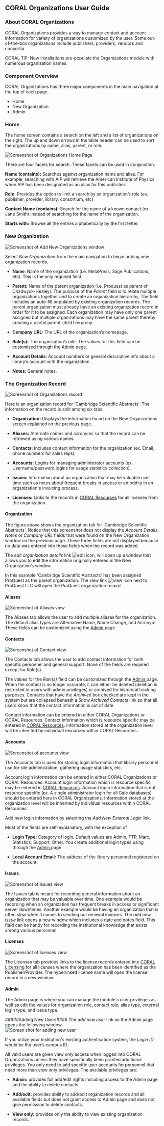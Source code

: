 CORAL Organizations User Guide
------------------------------

### About CORAL Organizations

CORAL Organizations provides a way to manage contact and account information for variety of organizations customized by the user.  Some out-of-the-box organizations include publishers, providers, vendors and consortia.

CORAL TIP: New installations pre-populate the Organizations module with numerous organization names.    

### Component Overview

CORAL Organizations has three major components in the main navigation at the top of each page.

- Home
- New Organization
- Admin

### Home

The home screen contains a search on the left and a list of organizations on the right.  The up and down arrows in the table header can be used to sort the organizations by name, alias, parent, or role.

![Screenshot of Organizations Home Page](img/organizations/organizationsHomePage.png)

There are four facets for search.  These facets can be used in conjunction.

**Name (contains):** Searches against organization name and alias. For example, searching with AIP will retrieve the American Institute of Physics when AIP has been designated as an alias for this publisher.  

**Role:** Provides the option to limit a search by an organization’s role (ex. publisher, provider, library, consortium, etc)

**Contact Name (contains):** Search for the name of a known contact (ex. Jane Smith) instead of searching for the name of the organization.   

**Starts with:** Browse all the entries alphabetically by the first letter.  



### New Organization

![Screenshot of Add New Organizations window](img/organizations/organizationsAddNewOrganization.png)


Select *New Organization* from the main navigation to begin adding new organization records.

* **Name**:  Name of the organization (i.e. MetaPress, Sage Publications, etc). This is the only required field.

* **Parent:** Name of the parent organization (i.e. Proquest as parent of Chadwyck-Healey). The purpose of the *Parent* field is to relate multiple organizations together and to create an organization hierarchy. The field includes an auto-fill populated by existing organization records. The parent organization must already have an existing organization record in order for it to be assigned. Each organization may have only one parent assigned but multiple organizations may have the same parent thereby creating a useful parent-child hierarchy.

* **Company URL:**  The URL of the organization’s homepage.

* **Role(s):** The organization’s role. The values for this field can be customized through the [Admin](#bookmark=id.26in1rg)[ ](#bookmark=id.26in1rg)page.

* **Account Details:** Account numbers or general descriptive info about a library’s account with the organization.

* **Notes:** General notes.

### The Organization Record

![Screenshot of Organizations record](img/organizations/organizationsRecordView.png)

Here is an organization record for 'Cambridge Scientific Abstracts'. The information on the record is split among six tabs.

* **Organization:** Displays the information found on the New Organizations screen explained on the previous page.

* **Aliases:** Alternate names and acronyms so that the record can be retrieved using various names.

* **Contacts:** Includes contact information for the organization (ex. Email, phone numbers for sales reps).

* **Accounts:** Logins for managing administrator accounts (ex. Username/password logins for usage statistics collection).

* **Issues:** Information about an organization that may be valuable over time such as notes about frequent breaks in access or an oddity in an organization's invoicing process. 

* **Licenses:** Links to the records in [CORAL Resources](http://docs.coral-erm.org/en/2.0.1/licensing.html) for all licenses from the organization. 

#### Organization

The figure above shows the organization tab for 'Cambridge Scientific Abstracts'. Notice that this screenshot does not display the *Account Details*, *Notes* or *Company URL* fields that were found on the New Organization window on the previous page. These three fields are not displayed because no data was entered into those fields when the record was added.

The *edit organization details* link ![edit icon](img/general/editicon.png), will open up a window that allows you to edit the information originally entered in the New Organization’s window.

In this example 'Cambridge Scientific Abstracts' has been assigned ProQuest as the parent organization. The *view* link
![view icon](img/general/viewicon.png) next to ProQuest LLC will open the ProQuest organization record.

#### Aliases

![Screenshot of Aliases view](img/organizations/organizationsAliasesView.png)

The Aliases tab allows the user to add multiple aliases for the organization.  The default alias types are Alternative Name, Name Change, and Acronym.  These fields can be customized using the [Admin](#bookmark=id.26in1rg)[ ](#bookmark=id.26in1rg)page

#### Contacts

![Screenshot of Contact view](img/organizations/organizationsContactView.png)



The Contacts tab allows the user to add contact information for both specific personnel and general support.  None of the fields are required except for Role(s).

The values for the *Role(s)* field can be customized through the [Admin](#bookmark=id.26in1rg)[ ](#bookmark=id.26in1rg)page. When the contact is no longer accurate, it can either be deleted (deletion is restricted to users with admin privileges) or archived for historical tracking purposes. Contacts that have the *Archived* box checked are kept in the system but are collapsed beneath a *Show Archived Contacts* link so that all users know that the contact information is out of date.

Contact information can be entered in either CORAL Organizations or CORAL Resources. Contact information which is resource specific may be entered in [CORAL Resources](http://docs.coral-erm.org/en/2.0.1/resources.html#contacts). Information stored at the organization level will be inherited by individual resources within CORAL Resources.


#### Accounts

![Screenshot of accounts view](img/organizations/organizationsAccountView.png)

The Accounts tab is used for storing login information that library personnel use for site administration, gathering usage statistics, etc.

Account login information can be entered in either CORAL Organizations or CORAL Resources. Account login information which is resource specific may be entered in [CORAL Resources](http://docs.coral-erm.org/en/2.0.1/resources.html#account). Account login information that is not resource specific (ex. A single administrator login for all Gale databases) should be entered here in CORAL Organizations. Information stored at the organization level will be inherited by individual resources within CORAL Resources.

Add new login information by selecting the *Add New External Login* link.


Most of the fields are self-explanatory, with the exception of

* **Login Type:** Category of login.  Default values are Admin, FTP, Marc, Statistics, Support, Other. You create additional login types using through the [Admin](#bookmark=id.26in1rg)[ ](#bookmark=id.26in1rg)page

* **Local Account Email:** The address of the library personnel registered on the account.

#### Issues

![Screenshot of issues view](img/organizations/organizationsIssuesView.png)

The Issues tab is meant for recording general information about an organization that may be valuable over time. One example would be recording when an organization has frequent breaks in access or significant server downtimes. Another example would be having an organization that is often slow when it comes to sending out renewal invoices. The *add new issue* link opens a new window which includes a date and notes field. This field can be handy for recording the institutional knowledge that exists among various personnel.

#### Licenses

![Screenshot of licenses view](img/organizations/organizationsLicensesView.png)

The Licenses tab provides links to the license records entered into [CORAL Licensing](http://docs.coral-erm.org/en/2.0.1/licensing.html) for all licenses where the organization has been identified as the Publisher/Provider. The hyperlinked license name will open the license record in a new window.

#### Admin

The Admin page is where you can manage the module's user privileges as well as edit the values for organization role, contact role, alias type, external login type, and issue type.
  
#####Adding New Users####
The *add new user* link on the Admin page opens the following window.  
![Screen shot for adding new user](img/organizations/organizationsAddNewUser.png)

If you utilize your institution's existing authentication system, the *Login ID* would be the user’s campus ID.


All valid users are given view only access when logged into CORAL Organizations unless they have specifically been granted additional privileges. You only need to add specific user accounts for personnel that need more than view only privileges. The available privileges are:

* **Admin:** provides full add/edit rights including access to the Admin page and the ability to delete contacts.

* **Add/edit:** provides ability to add/edit organization records and all available fields but does not grant access to Admin page and does not give permission to delete contacts.

* **View only:** provides only the ability to view existing organization records.


